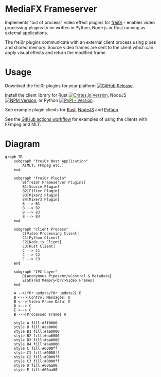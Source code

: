 # MediaFX Frameserver

Implements "out of process" video effect plugins for [frei0r](https://dyne.org/software/frei0r/) -
enables video processing plugins to be written in Python, Node.js or Rust
running as external applications.

The frei0r plugins communicate with an external client process
using pipes and shared memory.
Source video frames are sent to the client which can apply visual effects
and return the modified frame.

# Usage

Download the frei0r plugins for your platform [![GitHub Release](https://img.shields.io/github/v/release/rectalogic/mediafx-frameserver)](https://github.com/rectalogic/mediafx-frameserver/releases/).

Install the client library for
Rust [![Crates.io Version](https://img.shields.io/crates/v/mediafx)](https://crates.io/crates/mediafx),
NodeJS [![NPM Version](https://img.shields.io/npm/v/%40mediafx%2Fclient)](https://www.npmjs.com/package/@mediafx/client),
or Python [![PyPI - Version](https://img.shields.io/pypi/v/mediafx)](https://pypi.org/project/mediafx/).

See example plugin clients for [Rust](frei0r/mediafx/examples), [NodeJS](clients/mediafx_node/examples) and [Python](clients/mediafx_py/python/examples).

See the [GitHub actions workflow](.github/workflows/frameserver-ci.yml) for examples of using the clients with FFmpeg and MLT.

# Diagram

```mermaid
graph TB
    subgraph "frei0r Host Application"
        A[MLT, FFmpeg etc.]
    end

    subgraph "frei0r Plugin"
        B[frei0r Frameserver Plugins]
        B1[Source Plugin]
        B2[Filter Plugin]
        B3[Mixer2 Plugin]
        B4[Mixer3 Plugin]
        B --> B1
        B --> B2
        B --> B3
        B --> B4
    end

    subgraph "Client Process"
        C[Video Processing Client]
        C1[Python Client]
        C2[Node.js Client]
        C3[Rust Client]
        C --> C1
        C --> C2
        C --> C3
    end

    subgraph "IPC Layer"
        D[Anonymous Pipes<br/>Control & Metadata]
        E[Shared Memory<br/>Video Frames]
    end

    A -->|f0r_update/f0r_update2| B
    B <-->|Control Messages| D
    B <-->|Video Frame Data| E
    D <--> C
    E <--> C
    B -->|Processed Frame| A

    style A fill:#ff0000
    style B fill:#aa0000
    style B1 fill:#aa0000
    style B2 fill:#aa0000
    style B3 fill:#aa0000
    style B4 fill:#aa0000
    style C fill:#0000ff
    style C1 fill:#0000ff
    style C2 fill:#0000ff
    style C3 fill:#0000ff
    style D fill:#00aa00
    style E fill:#00aa00
```

